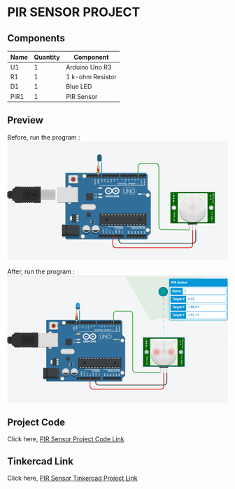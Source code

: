# PIR SENSOR PROJECT

## Components
| Name | Quantity | Component |
| ----------- | ----------- | ----------- |
| U1 | 1 | Arduino Uno R3 |
| R1 | 1 | 1 k-ohm Resistor |
| D1 | 1 | Blue LED |
| PIR1 | 1 | PIR Sensor |


## Preview
Before, run the program :
![PIR Sensor](images/pir-sensor-one.png)

After, run the program :
![PIR Sensor](images/pir-sensor-two.png)


## Project Code
Click here, [PIR Sensor Project Code Link](pir-sensor.ino)

## Tinkercad Link
Click here, [PIR Sensor Tinkercad Project Link](https://www.tinkercad.com/things/6cit1OsNtlK-copy-of-no1-ruhulaminparvez-173-15-10419/editel?tenant=circuits)